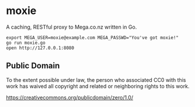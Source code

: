 # moxie

A caching, RESTful proxy to Mega.co.nz written in Go.

	export MEGA_USER=moxie@example.com MEGA_PASSWD="You've got moxie!"
	go run moxie.go
	open http://127.0.0.1:8080


## Public Domain

To the extent possible under law, the person who associated CC0
with this work has waived all copyright and related or neighboring
rights to this work.

https://creativecommons.org/publicdomain/zero/1.0/
